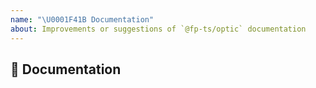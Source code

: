 ```yaml
---
name: "\U0001F41B Documentation"
about: Improvements or suggestions of `@fp-ts/optic` documentation
---
```


## 📖 Documentation
